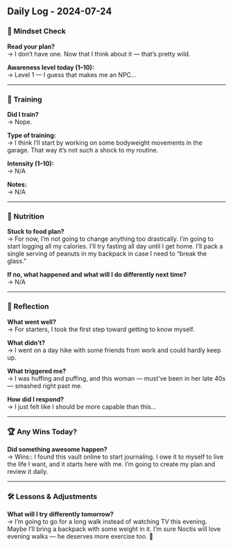 ## Daily Log - 2024-07-24

### 🧠 Mindset Check

**Read your plan?**  
→ I don’t have one. Now that I think about it — that’s pretty wild.

**Awareness level today (1–10):**  
→ Level 1 — I guess that makes me an NPC...

---

### 💪 Training

**Did I train?**  
→ Nope.

**Type of training:**  
→ I think I’ll start by working on some bodyweight movements in the garage. That way it’s not such a shock to my routine.

**Intensity (1–10):**  
→ N/A

**Notes:**  
→ N/A

---

### 🥣 Nutrition

**Stuck to food plan?**  
→ For now, I’m not going to change anything too drastically. I’m going to start logging all my calories. I’ll try fasting all day until I get home. I’ll pack a single serving of peanuts in my backpack in case I need to “break the glass.”

**If no, what happened and what will I do differently next time?**  
→ N/A

---

### 🎯 Reflection

**What went well?**  
→ For starters, I took the first step toward getting to know myself.

**What didn’t?**  
→ I went on a day hike with some friends from work and could hardly keep up.

**What triggered me?**  
→ I was huffing and puffing, and this woman — must’ve been in her late 40s — smashed right past me.

**How did I respond?**  
→ I just felt like I should be more capable than this...

---

### 🏆 Any Wins Today?

**Did something awesome happen?**  
→ Wins:: I found this vault online to start journaling. I owe it to myself to live the life I want, and it starts here with me. I’m going to create my plan and review it daily.

---

### 🛠 Lessons & Adjustments

**What will I try differently tomorrow?**  
→ I’m going to go for a long walk instead of watching TV this evening. Maybe I’ll bring a backpack with some weight in it. I’m sure Noctis will love evening walks — he deserves more exercise too. 🐾